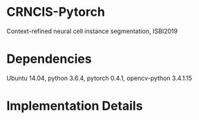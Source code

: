 # CRNCIS-Pytorch
Context-refined neural cell instance segmentation, ISBI2019

# Dependencies
Ubuntu 14.04, python 3.6.4, pytorch 0.4.1, opencv-python 3.4.1.15  

# Implementation Details
